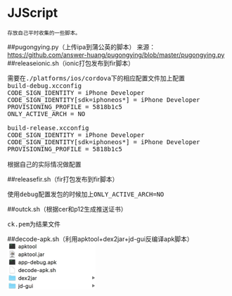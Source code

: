 # JJScript
    存放自己平时收集的一些脚本。
##pugongying.py（上传ipa到蒲公英的脚本）
    来源：https://github.com/answer-huang/pugongying/blob/master/pugongying.py
##releaseionic.sh（ionic打包发布到fir脚本）
<pre>
需要在./platforms/ios/cordova下的相应配置文件加上配置
build-debug.xcconfig
CODE_SIGN_IDENTITY = iPhone Developer
CODE_SIGN_IDENTITY[sdk=iphoneos*] = iPhone Developer
PROVISIONING_PROFILE = 5818b1c5
ONLY_ACTIVE_ARCH = NO

build-release.xcconfig
CODE_SIGN_IDENTITY = iPhone Developer
CODE_SIGN_IDENTITY[sdk=iphoneos*] = iPhone Developer
PROVISIONING_PROFILE = 5818b1c5

根据自己的实际情况做配置
</pre>
##releasefir.sh（fir打包发布到fir脚本）
<pre>
使用debug配置发包的时候加上ONLY_ACTIVE_ARCH=NO
</pre>
##outck.sh（根据cer和p12生成推送证书）
<pre>
ck.pem为结果文件
</pre>
##decode-apk.sh（利用apktool+dex2jar+jd-gui反编译apk脚本）
<img src="https://raw.githubusercontent.com/itlijunjie/JJScript/master/image/apk_decode_dir.png" width="200px">